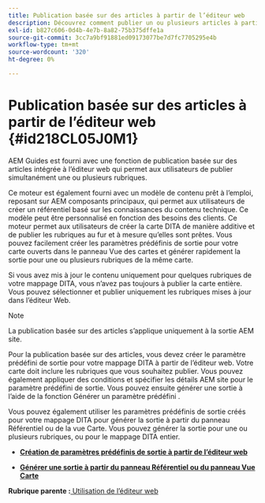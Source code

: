 ```yaml
---
title: Publication basée sur des articles à partir de l’éditeur web
description: Découvrez comment publier un ou plusieurs articles à partir de l’éditeur web. Générez une sortie pour une ou plusieurs rubriques dans un mappage DITA dans AEM Guides.
exl-id: b827c606-0d4b-4e7b-8a82-75b375dffe1a
source-git-commit: 3cc7a9bf91881ed09173077be7d7fc7705295e4b
workflow-type: tm+mt
source-wordcount: '320'
ht-degree: 0%

---
```


# Publication basée sur des articles à partir de l’éditeur web {#id218CL05J0M1}

AEM Guides est fourni avec une fonction de publication basée sur des articles intégrée à l’éditeur web qui permet aux utilisateurs de publier simultanément une ou plusieurs rubriques.

Ce moteur est également fourni avec un modèle de contenu prêt à l’emploi, reposant sur AEM composants principaux, qui permet aux utilisateurs de créer un référentiel basé sur les connaissances du contenu technique. Ce modèle peut être personnalisé en fonction des besoins des clients. Ce moteur permet aux utilisateurs de créer la carte DITA de manière additive et de publier les rubriques au fur et à mesure qu’elles sont prêtes. Vous pouvez facilement créer les paramètres prédéfinis de sortie pour votre carte ouverts dans le panneau Vue des cartes et générer rapidement la sortie pour une ou plusieurs rubriques de la même carte.

Si vous avez mis à jour le contenu uniquement pour quelques rubriques de votre mappage DITA, vous n’avez pas toujours à publier la carte entière. Vous pouvez sélectionner et publier uniquement les rubriques mises à jour dans l’éditeur Web.

>[!NOTE]
>
> La publication basée sur des articles s’applique uniquement à la sortie AEM site.

Pour la publication basée sur des articles, vous devez créer le paramètre prédéfini de sortie pour votre mappage DITA à partir de l’éditeur web. Votre carte doit inclure les rubriques que vous souhaitez publier. Vous pouvez également appliquer des conditions et spécifier les détails AEM site pour le paramètre prédéfini de sortie. Vous pouvez ensuite générer une sortie à l’aide de la fonction Générer un paramètre prédéfini .

Vous pouvez également utiliser les paramètres prédéfinis de sortie créés pour votre mappage DITA pour générer la sortie à partir du panneau Référentiel ou de la vue Carte. Vous pouvez générer la sortie pour une ou plusieurs rubriques, ou pour le mappage DITA entier.

- **[Création de paramètres prédéfinis de sortie à partir de l’éditeur web](web-editor-article-publishing-presets.md)**

- **[Générer une sortie à partir du panneau Référentiel ou du panneau Vue Carte](web-editor-article-publishing-output.md)**


**Rubrique parente :**[ Utilisation de l’éditeur web](web-editor.md)
